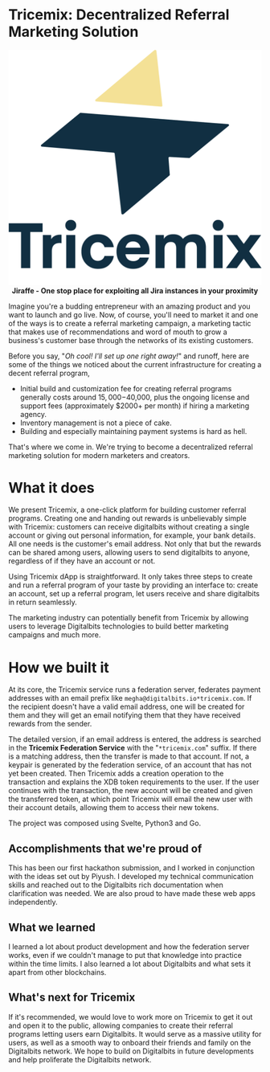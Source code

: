 # Tricemix: Decentralized Referral Marketing Solution

<p align="center">
<img alt="Jiraffe" src="https://raw.githubusercontent.com/lunachild/Tricemix/main/tricemix_frontend/public/assets/favicon.png"><br>
<b>Jiraffe - One stop place for exploiting all Jira instances in your proximity</b><br>
</p>

Imagine you're a budding entrepreneur with an amazing product and you want to launch and go live. Now, of course, you'll need to market it and one of the ways is to create a referral marketing campaign, a marketing tactic that makes use of recommendations and word of mouth to grow a business's customer base through the networks of its existing customers.

Before you say, "_Oh cool! I'll set up one right away!_" and runoff, here are some of the things we noticed about the current infrastructure for creating a decent referral program,

- Initial build and customization fee for creating referral programs generally costs around $15,000-$40,000, plus the ongoing license and support fees (approximately $2000+ per month) if hiring a marketing agency.
- Inventory management is not a piece of cake.
- Building and especially maintaining payment systems is hard as hell.

That's where we come in. We're trying to become a decentralized referral marketing solution for modern marketers and creators.

# What it does

We present Tricemix, a one-click platform for building customer referral programs. Creating one and handing out rewards is unbelievably simple with Tricemix: customers can receive digitalbits without creating a single account or giving out personal information, for example, your bank details. All one needs is the customer's email address. Not only that but the rewards can be shared among users, allowing users to send digitalbits to anyone, regardless of if they have an account or not.

Using Tricemix dApp is straightforward. It only takes three steps to create and run a referral program of your taste by providing an interface to: create an account, set up a referral program, let users receive and share digitalbits in return seamlessly.

The marketing industry can potentially benefit from Tricemix by allowing users to leverage Digitalbits technologies to build better marketing campaigns and much more.

# How we built it

At its core, the Tricemix service runs a federation server, federates payment addresses with an email prefix like `megha@digitalbits.io*tricemix.com`. If the recipient doesn't have a valid email address, one will be created for them and they will get an email notifying them that they have received rewards from the sender.

The detailed version, if an email address is entered, the address is searched in the **Tricemix Federation Service** with the "`*tricemix.com`" suffix. If there is a matching address, then the transfer is made to that account. If not, a keypair is generated by the federation service, of an account that has not yet been created. Then Tricemix adds a creation operation to the transaction and explains the XDB token requirements to the user. If the user continues with the transaction, the new account will be created and given the transferred token, at which point Tricemix will email the new user with their account details, allowing them to access their new tokens.

The project was composed using Svelte, Python3 and Go.

## Accomplishments that we're proud of

This has been our first hackathon submission, and I worked in conjunction with the ideas set out by Piyush. I developed my technical communication skills and reached out to the Digitalbits rich documentation when clarification was needed. We are also proud to have made these web apps independently.

## What we learned

I learned a lot about product development and how the federation server works, even if we couldn't manage to put that knowledge into practice within the time limits. I also learned a lot about Digitalbits and what sets it apart from other blockchains.

## What's next for Tricemix

If it's recommended, we would love to work more on Tricemix to get it out and open it to the public, allowing companies to create their referral programs letting users earn Digitalbits. It would serve as a massive utility for users, as well as a smooth way to onboard their friends and family on the Digitalbits network. We hope to build on Digitalbits in future developments and help proliferate the Digitalbits network.